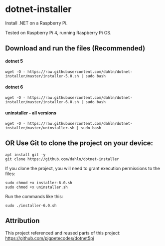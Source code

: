 # dotnet-installer
Install .NET on a Raspberry Pi.

Tested on Raspberry Pi 4, running Raspberry Pi OS.

## Download and run the files (Recommended)

#### dotnet 5
```
wget -O - https://raw.githubusercontent.com/dahln/dotnet-installer/master/installer-5.0.sh | sudo bash
```
#### dotnet 6
```
wget -O - https://raw.githubusercontent.com/dahln/dotnet-installer/master/installer-6.0.sh | sudo bash
```
#### uninstaller - all versions
```
wget -O - https://raw.githubusercontent.com/dahln/dotnet-installer/master/uninstaller.sh | sudo bash
```
## OR Use Git to clone the project on your device:
```
apt install git -y
git clone https://github.com/dahln/dotnet-installer
```
If you clone the project, you will need to grant execution permissions to the files:
```
sudo chmod +x installer-6.0.sh
sudo chmod +x uninstaller.sh
```
Run the commands like this:
```
sudo ./installer-6.0.sh 
```


## Attribution
This project referenced and reused parts of this project: https://github.com/pjgpetecodes/dotnet5pi
